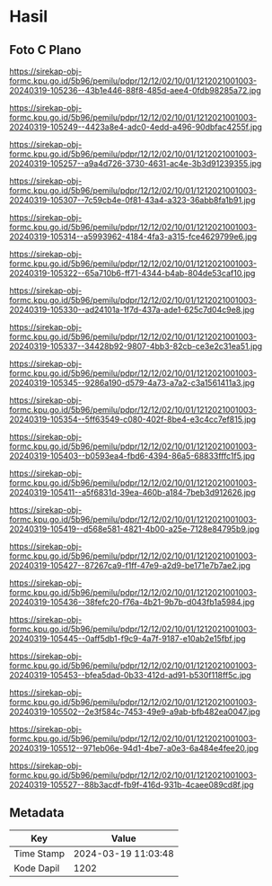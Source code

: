 # Hasil

## Foto C Plano

https://sirekap-obj-formc.kpu.go.id/5b96/pemilu/pdpr/12/12/02/10/01/1212021001003-20240319-105236--43b1e446-88f8-485d-aee4-0fdb98285a72.jpg

https://sirekap-obj-formc.kpu.go.id/5b96/pemilu/pdpr/12/12/02/10/01/1212021001003-20240319-105249--4423a8e4-adc0-4edd-a496-90dbfac4255f.jpg

https://sirekap-obj-formc.kpu.go.id/5b96/pemilu/pdpr/12/12/02/10/01/1212021001003-20240319-105257--a9a4d726-3730-4631-ac4e-3b3d91239355.jpg

https://sirekap-obj-formc.kpu.go.id/5b96/pemilu/pdpr/12/12/02/10/01/1212021001003-20240319-105307--7c59cb4e-0f81-43a4-a323-36abb8fa1b91.jpg

https://sirekap-obj-formc.kpu.go.id/5b96/pemilu/pdpr/12/12/02/10/01/1212021001003-20240319-105314--a5993962-4184-4fa3-a315-fce4629799e6.jpg

https://sirekap-obj-formc.kpu.go.id/5b96/pemilu/pdpr/12/12/02/10/01/1212021001003-20240319-105322--65a710b6-ff71-4344-b4ab-804de53caf10.jpg

https://sirekap-obj-formc.kpu.go.id/5b96/pemilu/pdpr/12/12/02/10/01/1212021001003-20240319-105330--ad24101a-1f7d-437a-ade1-625c7d04c9e8.jpg

https://sirekap-obj-formc.kpu.go.id/5b96/pemilu/pdpr/12/12/02/10/01/1212021001003-20240319-105337--34428b92-9807-4bb3-82cb-ce3e2c31ea51.jpg

https://sirekap-obj-formc.kpu.go.id/5b96/pemilu/pdpr/12/12/02/10/01/1212021001003-20240319-105345--9286a190-d579-4a73-a7a2-c3a1561411a3.jpg

https://sirekap-obj-formc.kpu.go.id/5b96/pemilu/pdpr/12/12/02/10/01/1212021001003-20240319-105354--5ff63549-c080-402f-8be4-e3c4cc7ef815.jpg

https://sirekap-obj-formc.kpu.go.id/5b96/pemilu/pdpr/12/12/02/10/01/1212021001003-20240319-105403--b0593ea4-fbd6-4394-86a5-68833fffc1f5.jpg

https://sirekap-obj-formc.kpu.go.id/5b96/pemilu/pdpr/12/12/02/10/01/1212021001003-20240319-105411--a5f6831d-39ea-460b-a184-7beb3d912626.jpg

https://sirekap-obj-formc.kpu.go.id/5b96/pemilu/pdpr/12/12/02/10/01/1212021001003-20240319-105419--d568e581-4821-4b00-a25e-7128e84795b9.jpg

https://sirekap-obj-formc.kpu.go.id/5b96/pemilu/pdpr/12/12/02/10/01/1212021001003-20240319-105427--87267ca9-f1ff-47e9-a2d9-be171e7b7ae2.jpg

https://sirekap-obj-formc.kpu.go.id/5b96/pemilu/pdpr/12/12/02/10/01/1212021001003-20240319-105436--38fefc20-f76a-4b21-9b7b-d043fb1a5984.jpg

https://sirekap-obj-formc.kpu.go.id/5b96/pemilu/pdpr/12/12/02/10/01/1212021001003-20240319-105445--0aff5db1-f9c9-4a7f-9187-e10ab2e15fbf.jpg

https://sirekap-obj-formc.kpu.go.id/5b96/pemilu/pdpr/12/12/02/10/01/1212021001003-20240319-105453--bfea5dad-0b33-412d-ad91-b530f118ff5c.jpg

https://sirekap-obj-formc.kpu.go.id/5b96/pemilu/pdpr/12/12/02/10/01/1212021001003-20240319-105502--2e3f584c-7453-49e9-a9ab-bfb482ea0047.jpg

https://sirekap-obj-formc.kpu.go.id/5b96/pemilu/pdpr/12/12/02/10/01/1212021001003-20240319-105512--971eb06e-94d1-4be7-a0e3-6a484e4fee20.jpg

https://sirekap-obj-formc.kpu.go.id/5b96/pemilu/pdpr/12/12/02/10/01/1212021001003-20240319-105527--88b3acdf-fb9f-416d-931b-4caee089cd8f.jpg


## Metadata

| Key        | Value               |
| ---------- | ------------------- |
| Time Stamp | 2024-03-19 11:03:48 |
| Kode Dapil | 1202                |




